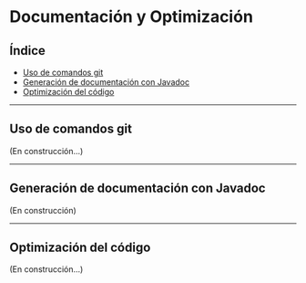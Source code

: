# Documentación y Optimización

## Índice
- [Uso de comandos git](#uso-de-comandos-git)
- [Generación de documentación con Javadoc](#generación-de-documentación-con-javadoc)
- [Optimización del código](#optimización-del-código)

---

## Uso de comandos git

(En construcción...)

---

## Generación de documentación con Javadoc

(En construcción)

---

## Optimización del código

(En construcción...)
